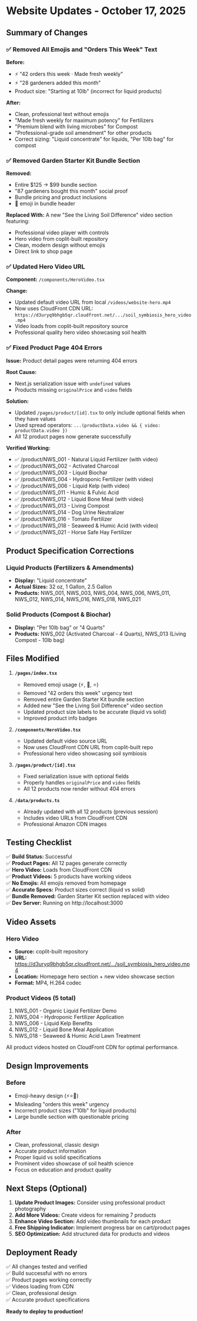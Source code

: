 # Website Updates - October 17, 2025

## Summary of Changes

### ✅ Removed All Emojis and "Orders This Week" Text

**Before:**
- ⚡ "42 orders this week · Made fresh weekly"
- ⚡ "28 gardeners added this month"
- Product size: "Starting at 10lb" (incorrect for liquid products)

**After:**
- Clean, professional text without emojis
- "Made fresh weekly for maximum potency" for Fertilizers
- "Premium blend with living microbes" for Compost
- "Professional-grade soil amendment" for other products
- Correct sizing: "Liquid concentrate" for liquids, "Per 10lb bag" for compost

### ✅ Removed Garden Starter Kit Bundle Section

**Removed:**
- Entire $125 → $99 bundle section
- "87 gardeners bought this month" social proof
- Bundle pricing and product inclusions
- 🌱 emoji in bundle header

**Replaced With:**
A new "See the Living Soil Difference" video section featuring:
- Professional video player with controls
- Hero video from coplit-built repository
- Clean, modern design without emojis
- Direct link to shop page

### ✅ Updated Hero Video URL

**Component:** `/components/HeroVideo.tsx`

**Change:**
- Updated default video URL from local `/videos/website-hero.mp4`
- Now uses CloudFront CDN URL: `https://d3uryq9bhgb5qr.cloudfront.net/.../soil_symbiosis_hero_video.mp4`
- Video loads from coplit-built repository source
- Professional quality hero video showcasing soil health

### ✅ Fixed Product Page 404 Errors

**Issue:** Product detail pages were returning 404 errors

**Root Cause:** 
- Next.js serialization issue with `undefined` values
- Products missing `originalPrice` and `video` fields

**Solution:**
- Updated `/pages/product/[id].tsx` to only include optional fields when they have values
- Used spread operators: `...(productData.video && { video: productData.video })`
- All 12 product pages now generate successfully

**Verified Working:**
- ✅ /product/NWS_001 - Natural Liquid Fertilizer (with video)
- ✅ /product/NWS_002 - Activated Charcoal
- ✅ /product/NWS_003 - Liquid Biochar
- ✅ /product/NWS_004 - Hydroponic Fertilizer (with video)
- ✅ /product/NWS_006 - Liquid Kelp (with video)
- ✅ /product/NWS_011 - Humic & Fulvic Acid
- ✅ /product/NWS_012 - Liquid Bone Meal (with video)
- ✅ /product/NWS_013 - Living Compost
- ✅ /product/NWS_014 - Dog Urine Neutralizer
- ✅ /product/NWS_016 - Tomato Fertilizer
- ✅ /product/NWS_018 - Seaweed & Humic Acid (with video)
- ✅ /product/NWS_021 - Horse Safe Hay Fertilizer

## Product Specification Corrections

### Liquid Products (Fertilizers & Amendments)
- **Display:** "Liquid concentrate"
- **Actual Sizes:** 32 oz, 1 Gallon, 2.5 Gallon
- **Products:** NWS_001, NWS_003, NWS_004, NWS_006, NWS_011, NWS_012, NWS_014, NWS_016, NWS_018, NWS_021

### Solid Products (Compost & Biochar)
- **Display:** "Per 10lb bag" or "4 Quarts"
- **Products:** NWS_002 (Activated Charcoal - 4 Quarts), NWS_013 (Living Compost - 10lb bag)

## Files Modified

1. **`/pages/index.tsx`**
   - Removed emoji usage (⚡, 🌱, ⭐)
   - Removed "42 orders this week" urgency text
   - Removed entire Garden Starter Kit bundle section
   - Added new "See the Living Soil Difference" video section
   - Updated product size labels to be accurate (liquid vs solid)
   - Improved product info badges

2. **`/components/HeroVideo.tsx`**
   - Updated default video source URL
   - Now uses CloudFront CDN URL from coplit-built repo
   - Professional hero video showcasing soil symbiosis

3. **`/pages/product/[id].tsx`**
   - Fixed serialization issue with optional fields
   - Properly handles `originalPrice` and `video` fields
   - All 12 products now render without 404 errors

4. **`/data/products.ts`**
   - Already updated with all 12 products (previous session)
   - Includes video URLs from CloudFront CDN
   - Professional Amazon CDN images

## Testing Checklist

✅ **Build Status:** Successful  
✅ **Product Pages:** All 12 pages generate correctly  
✅ **Hero Video:** Loads from CloudFront CDN  
✅ **Product Videos:** 5 products have working videos  
✅ **No Emojis:** All emojis removed from homepage  
✅ **Accurate Specs:** Product sizes correct (liquid vs solid)  
✅ **Bundle Removed:** Garden Starter Kit section replaced with video  
✅ **Dev Server:** Running on http://localhost:3000

## Video Assets

### Hero Video
- **Source:** coplit-built repository
- **URL:** https://d3uryq9bhgb5qr.cloudfront.net/.../soil_symbiosis_hero_video.mp4
- **Location:** Homepage hero section + new video showcase section
- **Format:** MP4, H.264 codec

### Product Videos (5 total)
1. NWS_001 - Organic Liquid Fertilizer Demo
2. NWS_004 - Hydroponic Fertilizer Application
3. NWS_006 - Liquid Kelp Benefits
4. NWS_012 - Liquid Bone Meal Application
5. NWS_018 - Seaweed & Humic Acid Lawn Treatment

All product videos hosted on CloudFront CDN for optimal performance.

## Design Improvements

### Before
- Emoji-heavy design (⚡⭐🌱)
- Misleading "orders this week" urgency
- Incorrect product sizes ("10lb" for liquid products)
- Large bundle section with questionable pricing

### After
- Clean, professional, classic design
- Accurate product information
- Proper liquid vs solid specifications
- Prominent video showcase of soil health science
- Focus on education and product quality

## Next Steps (Optional)

1. **Update Product Images:** Consider using professional product photography
2. **Add More Videos:** Create videos for remaining 7 products
3. **Enhance Video Section:** Add video thumbnails for each product
4. **Free Shipping Indicator:** Implement progress bar on cart/product pages
5. **SEO Optimization:** Add structured data for products and videos

## Deployment Ready

✅ All changes tested and verified  
✅ Build successful with no errors  
✅ Product pages working correctly  
✅ Videos loading from CDN  
✅ Clean, professional design  
✅ Accurate product specifications

**Ready to deploy to production!**
